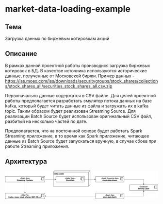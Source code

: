 # market-data-loading-example

## Тема
Загрузка данных по биржевым котировкам акций

## Описание
В рамках данной проектной работы производися загрузка биржевых котировок в БД. В качестве источника используются исторические данные, полученные от Московской биржи. Пример данных - https://iss.moex.com/iss/downloads/securitygroups/stock_shares/collections/stock_shares_all/securities_stock_shares_all.csv.zip

Первоначально данные содержатся в CSV файле. Для целей проектной работы предполагается разработать эмулятор потока данных на базе kafka, который будет читать данные из файла и загружать их в kafka topic. Таким образом будет реализован Streaming Source. Для реализации Batch Source будет использован оригинальный CSV файл, разбитый на несколько частей по дате.

Предполагается, что на посточнной основе будет работать Spark Streaming приложение, в то время как Spark приложение, читающее данные из Batch Source будет запускаться вручную, в случае сбоев при работе Streaming приложения.

## Архитектура
<img src="architecture.drawio.png">
